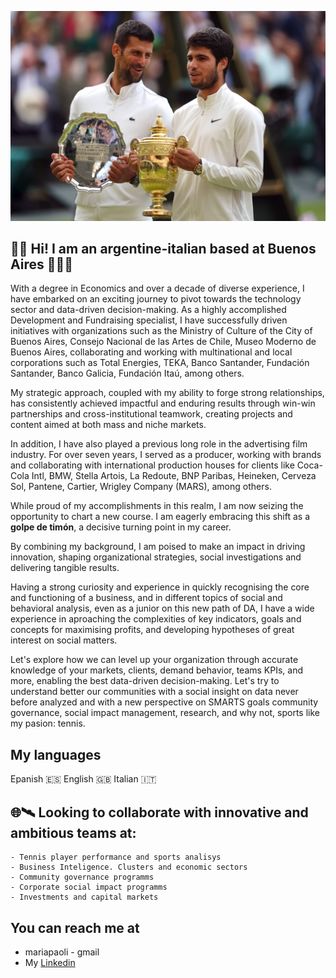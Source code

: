 ![hola](%202023_07.png)

## 👋🏽 Hi! I am an argentine-italian based at Buenos Aires 👩🏻‍🚀 

With a degree in Economics and over a decade of diverse experience, I have embarked on an exciting journey to pivot towards the technology sector and data-driven decision-making. As a highly accomplished Development and Fundraising specialist, I have successfully driven initiatives with organizations such as the Ministry of Culture of the City of Buenos Aires, Consejo Nacional de las Artes de Chile, Museo Moderno de Buenos Aires, collaborating and working with multinational and local corporations such as Total Energies, TEKA, Banco Santander, Fundación Santander, Banco Galicia, Fundación Itaú, among others.

My strategic approach, coupled with my ability to forge strong relationships, has consistently achieved impactful and enduring results through win-win partnerships and cross-institutional teamwork, creating projects and content aimed at both mass and niche markets. 

In addition, I have also played a previous long role in the advertising film industry. For over seven years, I served as a producer, working with brands and collaborating with international production houses for clients like Coca-Cola Intl, BMW, Stella Artois, La Redoute, BNP Paribas, Heineken, Cerveza Sol, Pantene, Cartier, Wrigley Company (MARS), among others.

While proud of my accomplishments in this realm, I am now seizing the opportunity to chart a new course. I am eagerly embracing this shift as a <b>golpe de timón</b>, a decisive turning point in my career.

By combining my background, I am poised to make an impact in driving innovation, shaping organizational strategies, social investigations and delivering tangible results.

Having a strong curiosity and experience in quickly recognising the core and functioning of a business, and in different topics of social and behavioral analysis, even as a junior on this new path of DA, I have a wide experience in aproaching the complexities of key indicators, goals and concepts for maximising profits, and developing hypotheses of great interest on social matters.

Let's explore how we can level up your organization through accurate knowledge of your markets, clients, demand behavior, teams KPIs, and more, enabling the best data-driven decision-making. Let's try to understand better our communities with a social insight on data never before analyzed and with a new perspective on SMARTS goals community governance, social impact management, research, and why not, sports like my pasion: tennis.
  
## My languages <br>
Epanish 🇪🇸 English 🇬🇧 Italian 🇮🇹 

## 🌐🛰 Looking to collaborate with innovative and ambitious teams at: <br>
    - Tennis player performance and sports analisys
    - Business Inteligence. Clusters and economic sectors
    - Community governance programms
    - Corporate social impact programms
    - Investments and capital markets
    
## You can reach me at

* mariapaoli - gmail
* My [Linkedin](https://www.linkedin.com/in/mariapaoli)
